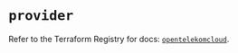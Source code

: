 # `provider`

Refer to the Terraform Registry for docs: [`opentelekomcloud`](https://registry.terraform.io/providers/opentelekomcloud/opentelekomcloud/1.36.17/docs).
